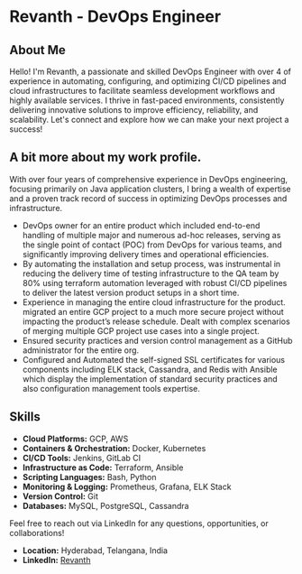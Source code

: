 # Revanth - DevOps Engineer

## About Me

Hello! I'm Revanth, a passionate and skilled DevOps Engineer with over 4 of experience in automating, configuring, and optimizing CI/CD pipelines and cloud infrastructures to facilitate seamless development workflows and highly available services. I thrive in fast-paced environments, consistently delivering innovative solutions to improve efficiency, reliability, and scalability. Let's connect and explore how we can make your next project a success!

## A bit more about my work profile.
With over four years of comprehensive experience in DevOps engineering, focusing primarily on Java application clusters, I bring a wealth of expertise and a proven track record of success in optimizing DevOps processes and infrastructure.
- DevOps owner for an entire product which included end-to-end handling of multiple major and numerous ad-hoc releases, serving as the single point of contact (POC) from DevOps for various teams, and significantly improving delivery times and operational efficiencies.
- By automating the installation and setup process, was instrumental in reducing the delivery time of testing infrastructure to the QA team by 80% using terraform automation leveraged with robust CI/CD pipelines to deliver the latest version product setups in a short time.
- Experience in managing the entire cloud infrastructure for the product. migrated an entire GCP project to a much more secure project without impacting the product’s release schedule. Dealt with complex scenarios of merging multiple GCP project use cases into a single project. 
- Ensured security practices and version control management as a GitHub administrator for the entire org. 
- Configured and Automated the self-signed SSL certificates for various components including ELK stack, Cassandra, and Redis with Ansible which display the implementation of standard security practices and also configuration management tools expertise. 




## Skills

- **Cloud Platforms:** GCP, AWS
- **Containers & Orchestration:** Docker, Kubernetes
- **CI/CD Tools:** Jenkins, GitLab CI
- **Infrastructure as Code:** Terraform, Ansible
- **Scripting Languages:** Bash, Python
- **Monitoring & Logging:** Prometheus, Grafana, ELK Stack
- **Version Control:** Git
- **Databases:** MySQL, PostgreSQL, Cassandra




Feel free to reach out via LinkedIn for any questions, opportunities, or collaborations!

- **Location:** Hyderabad, Telangana, India
- **LinkedIn:** [Revanth](https://www.linkedin.com/in/revanth-maddikunta/)

